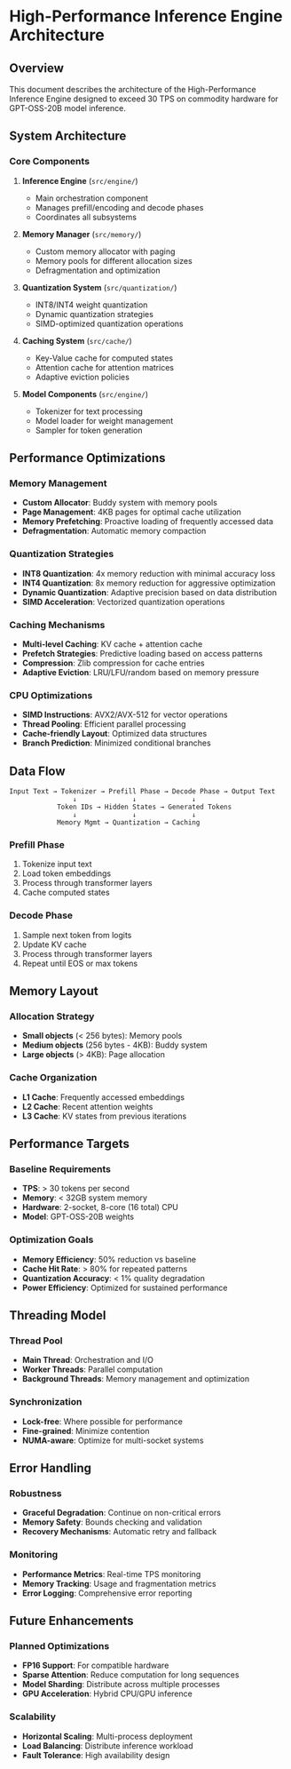 # High-Performance Inference Engine Architecture

## Overview

This document describes the architecture of the High-Performance Inference Engine designed to exceed 30 TPS on commodity hardware for GPT-OSS-20B model inference.

## System Architecture

### Core Components

1. **Inference Engine** (`src/engine/`)

   - Main orchestration component
   - Manages prefill/encoding and decode phases
   - Coordinates all subsystems

2. **Memory Manager** (`src/memory/`)

   - Custom memory allocator with paging
   - Memory pools for different allocation sizes
   - Defragmentation and optimization

3. **Quantization System** (`src/quantization/`)

   - INT8/INT4 weight quantization
   - Dynamic quantization strategies
   - SIMD-optimized quantization operations

4. **Caching System** (`src/cache/`)

   - Key-Value cache for computed states
   - Attention cache for attention matrices
   - Adaptive eviction policies

5. **Model Components** (`src/engine/`)
   - Tokenizer for text processing
   - Model loader for weight management
   - Sampler for token generation

## Performance Optimizations

### Memory Management

- **Custom Allocator**: Buddy system with memory pools
- **Page Management**: 4KB pages for optimal cache utilization
- **Memory Prefetching**: Proactive loading of frequently accessed data
- **Defragmentation**: Automatic memory compaction

### Quantization Strategies

- **INT8 Quantization**: 4x memory reduction with minimal accuracy loss
- **INT4 Quantization**: 8x memory reduction for aggressive optimization
- **Dynamic Quantization**: Adaptive precision based on data distribution
- **SIMD Acceleration**: Vectorized quantization operations

### Caching Mechanisms

- **Multi-level Caching**: KV cache + attention cache
- **Prefetch Strategies**: Predictive loading based on access patterns
- **Compression**: Zlib compression for cache entries
- **Adaptive Eviction**: LRU/LFU/random based on memory pressure

### CPU Optimizations

- **SIMD Instructions**: AVX2/AVX-512 for vector operations
- **Thread Pooling**: Efficient parallel processing
- **Cache-friendly Layout**: Optimized data structures
- **Branch Prediction**: Minimized conditional branches

## Data Flow

```
Input Text → Tokenizer → Prefill Phase → Decode Phase → Output Text
                ↓              ↓              ↓
            Token IDs → Hidden States → Generated Tokens
                ↓              ↓              ↓
            Memory Mgmt → Quantization → Caching
```

### Prefill Phase

1. Tokenize input text
2. Load token embeddings
3. Process through transformer layers
4. Cache computed states

### Decode Phase

1. Sample next token from logits
2. Update KV cache
3. Process through transformer layers
4. Repeat until EOS or max tokens

## Memory Layout

### Allocation Strategy

- **Small objects** (< 256 bytes): Memory pools
- **Medium objects** (256 bytes - 4KB): Buddy system
- **Large objects** (> 4KB): Page allocation

### Cache Organization

- **L1 Cache**: Frequently accessed embeddings
- **L2 Cache**: Recent attention weights
- **L3 Cache**: KV states from previous iterations

## Performance Targets

### Baseline Requirements

- **TPS**: > 30 tokens per second
- **Memory**: < 32GB system memory
- **Hardware**: 2-socket, 8-core (16 total) CPU
- **Model**: GPT-OSS-20B weights

### Optimization Goals

- **Memory Efficiency**: 50% reduction vs baseline
- **Cache Hit Rate**: > 80% for repeated patterns
- **Quantization Accuracy**: < 1% quality degradation
- **Power Efficiency**: Optimized for sustained performance

## Threading Model

### Thread Pool

- **Main Thread**: Orchestration and I/O
- **Worker Threads**: Parallel computation
- **Background Threads**: Memory management and optimization

### Synchronization

- **Lock-free**: Where possible for performance
- **Fine-grained**: Minimize contention
- **NUMA-aware**: Optimize for multi-socket systems

## Error Handling

### Robustness

- **Graceful Degradation**: Continue on non-critical errors
- **Memory Safety**: Bounds checking and validation
- **Recovery Mechanisms**: Automatic retry and fallback

### Monitoring

- **Performance Metrics**: Real-time TPS monitoring
- **Memory Tracking**: Usage and fragmentation metrics
- **Error Logging**: Comprehensive error reporting

## Future Enhancements

### Planned Optimizations

- **FP16 Support**: For compatible hardware
- **Sparse Attention**: Reduce computation for long sequences
- **Model Sharding**: Distribute across multiple processes
- **GPU Acceleration**: Hybrid CPU/GPU inference

### Scalability

- **Horizontal Scaling**: Multi-process deployment
- **Load Balancing**: Distribute inference workload
- **Fault Tolerance**: High availability design

